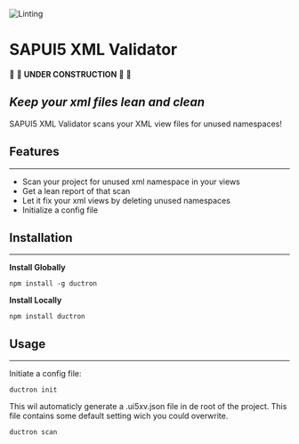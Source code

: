 ![Linting](https://github.com/boydzweers/UI5XMLValidator/workflows/ESLint/badge.svg)

# SAPUI5 XML Validator

:construction: :construction: **UNDER CONSTRUCTION** :construction: :construction:

## _Keep your xml files lean and clean_

SAPUI5 XML Validator scans your XML view files for unused namespaces!

## Features

---

-   Scan your project for unused xml namespace in your views
-   Get a lean report of that scan
-   Let it fix your xml views by deleting unused namespaces
-   Initialize a config file

## Installation

---

**Install Globally**

```
npm install -g ductron
```

**Install Locally**

```
npm install ductron
```

## Usage

---

Initiate a config file:

```
ductron init
```

This wil automaticly generate a .ui5xv.json file in de root of the project. This file contains some default setting wich you could overwrite.

```
ductron scan
```
